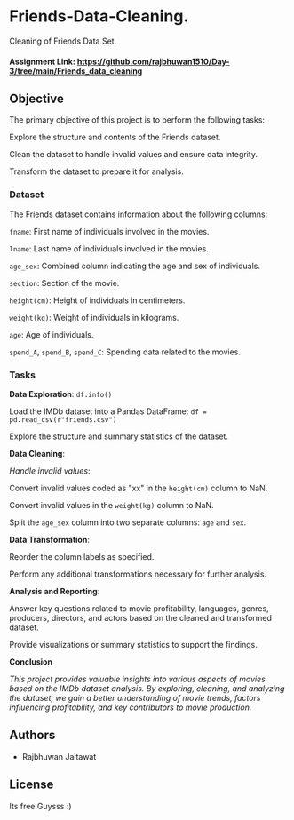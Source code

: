 # Friends-Data-Cleaning.
Cleaning of Friends Data Set.

#### Assignment Link: https://github.com/rajbhuwan1510/Day-3/tree/main/Friends_data_cleaning

## Objective
The primary objective of this project is to perform the following tasks:

Explore the structure and contents of the Friends dataset.

Clean the dataset to handle invalid values and ensure data integrity.

Transform the dataset to prepare it for analysis.

### Dataset
The Friends dataset contains information about the following columns:

`fname`: First name of individuals involved in the movies.

`lname`: Last name of individuals involved in the movies.

`age_sex`: Combined column indicating the age and sex of individuals.

`section`: Section of the movie.

`height(cm)`: Height of individuals in centimeters.

`weight(kg)`: Weight of individuals in kilograms.

`age`: Age of individuals.

`spend_A`, `spend_B`, `spend_C`: Spending data related to the movies.

### Tasks
**Data Exploration**: `df.info()`

Load the IMDb dataset into a Pandas DataFrame: `df = pd.read_csv(r"friends.csv")`

Explore the structure and summary statistics of the dataset.

**Data Cleaning**:

*Handle invalid values*:

Convert invalid values coded as "xx" in the `height(cm)` column to NaN.

Convert invalid values in the `weight(kg)` column to NaN.

Split the `age_sex` column into two separate columns: `age` and `sex`.

**Data Transformation**:

Reorder the column labels as specified.

Perform any additional transformations necessary for further analysis.

**Analysis and Reporting**:

Answer key questions related to movie profitability, languages, genres, producers, directors, and actors based on the cleaned and transformed dataset.

Provide visualizations or summary statistics to support the findings.

**Conclusion**

*This project provides valuable insights into various aspects of movies based on the IMDb dataset analysis. By exploring, cleaning, and analyzing the dataset, we gain a better understanding of movie trends, factors influencing profitability, and key contributors to movie production.*


## Authors

- Rajbhuwan Jaitawat

## License
Its free Guysss :)
